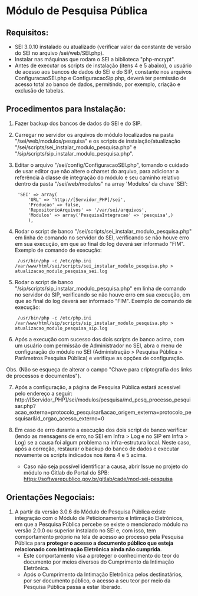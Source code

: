 # Módulo de Pesquisa Pública

## Requisitos:
- SEI 3.0.10 instalado ou atualizado (verificar valor da constante de versão do SEI no arquivo /sei/web/SEI.php).
- Instalar nas máquinas que rodam o SEI a biblioteca "php-mcrypt".
- Antes de executar os scripts de instalação (itens 4 e 5 abaixo), o usuário de acesso aos bancos de dados do SEI e do SIP, constante nos arquivos ConfiguracaoSEI.php e ConfiguracaoSip.php, deverá ter permissão de acesso total ao banco de dados, permitindo, por exemplo, criação e exclusão de tabelas.

## Procedimentos para Instalação:

1. Fazer backup dos bancos de dados do SEI e do SIP.

2. Carregar no servidor os arquivos do módulo localizados na pasta "/sei/web/modulos/pesquisa" e os scripts de instalação/atualização "/sei/scripts/sei_instalar_modulo_pesquisa.php" e "/sip/scripts/sip_instalar_modulo_pesquisa.php".

3. Editar o arquivo "/sei/config/ConfiguracaoSEI.php", tomando o cuidado de usar editor que não altere o charset do arquivo, para adicionar a referência à classe de integração do módulo e seu caminho relativo dentro da pasta "/sei/web/modulos" na array 'Modulos' da chave 'SEI':

		'SEI' => array(
			'URL' => 'http://[Servidor_PHP]/sei',
			'Producao' => false,
			'RepositorioArquivos' => '/var/sei/arquivos',
			'Modulos' => array('PesquisaIntegracao' => 'pesquisa',)
			),

4. Rodar o script de banco "/sei/scripts/sei_instalar_modulo_pesquisa.php" em linha de comando no servidor do SEI, verificando se não houve erro em sua execução, em que ao final do log deverá ser informado "FIM". Exemplo de comando de execução:

		/usr/bin/php -c /etc/php.ini /var/www/html/sei/scripts/sei_instalar_modulo_pesquisa.php > atualizacao_modulo_pesquisa_sei.log

5. Rodar o script de banco "/sip/scripts/sip_instalar_modulo_pesquisa.php" em linha de comando no servidor do SIP, verificando se não houve erro em sua execução, em que ao final do log deverá ser informado "FIM". Exemplo de comando de execução:

		/usr/bin/php -c /etc/php.ini /var/www/html/sip/scripts/sip_instalar_modulo_pesquisa.php > atualizacao_modulo_pesquisa_sip.log

6. Após a execução com sucesso dos dois scripts de banco acima, com um usuário com permissão de Administrador no SEI, abra o menu de configuração do módulo no SEI (Administração > Pesquisa Pública > Parâmetros Pesquisa Pública) e verifique as opções de configuração.

Obs. (Não se esqueça de alterar o campo "Chave para criptografia dos links de processos e documentos").

7. Após a configuração, a página de Pesquisa Pública estará acessível pelo endereço a seguir:
	http://[Servidor_PHP]/sei/modulos/pesquisa/md_pesq_processo_pesquisar.php?acao_externa=protocolo_pesquisar&acao_origem_externa=protocolo_pesquisar&id_orgao_acesso_externo=0

8. Em caso de erro durante a execução dos dois script de banco verificar (lendo as mensagens de erro,no SEI em Infra > Log e no SIP em Infra > Log) se a causa foi algum problema na infra-estrutura local. Neste caso, após a correção, restaurar o backup do banco de dados e executar novamente os scripts indicados nos itens 4 e 5 acima.
	- Caso não seja possível identificar a causa, abrir Issue no projeto do módulo no Gitlab do Portal do SPB: https://softwarepublico.gov.br/gitlab/cade/mod-sei-pesquisa

## Orientações Negociais:

1. A partir da versão 3.0.6 do Módulo de Pesquisa Pública existe integração com o Módulo de Peticionamento e Intimação Eletrônicos, em que a Pesquisa Pública percebe se existe o mencionado módulo na versão 2.0.0 ou superior instalado no SEI e, com isso, tem comportamento próprio na tela de acesso ao processo pela Pesquisa Pública para **proteger o acesso a documento público que esteja relacionado com Intimação Eletrônica ainda não cumprida**.
	- Este comportamento visa a proteger o conhecimento do teor do documento por meios diversos do Cumprimento da Intimação Eletrônica.
	- Após o Cumprimento da Intimação Eletrônica pelos destinatários, por ser documento público, o acesso a seu teor por meio da Pesquisa Pública passa a estar liberado.